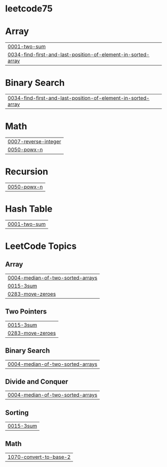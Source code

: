 # leetcode75


# Array
|  |
| ------- |
| [0001-two-sum](https://github.com/dkreddysai/leetcode75/tree/master/0001-two-sum) |
| [0034-find-first-and-last-position-of-element-in-sorted-array](https://github.com/dkreddysai/leetcode75/tree/master/0034-find-first-and-last-position-of-element-in-sorted-array) |
# Binary Search
|  |
| ------- |
| [0034-find-first-and-last-position-of-element-in-sorted-array](https://github.com/dkreddysai/leetcode75/tree/master/0034-find-first-and-last-position-of-element-in-sorted-array) |
# Math
|  |
| ------- |
| [0007-reverse-integer](https://github.com/dkreddysai/leetcode75/tree/master/0007-reverse-integer) |
| [0050-powx-n](https://github.com/dkreddysai/leetcode75/tree/master/0050-powx-n) |
# Recursion
|  |
| ------- |
| [0050-powx-n](https://github.com/dkreddysai/leetcode75/tree/master/0050-powx-n) |
# Hash Table
|  |
| ------- |
| [0001-two-sum](https://github.com/dkreddysai/leetcode75/tree/master/0001-two-sum) |
<!---LeetCode Topics Start-->
# LeetCode Topics
## Array
|  |
| ------- |
| [0004-median-of-two-sorted-arrays](https://github.com/dkreddysai/leetcode75/tree/master/0004-median-of-two-sorted-arrays) |
| [0015-3sum](https://github.com/dkreddysai/leetcode75/tree/master/0015-3sum) |
| [0283-move-zeroes](https://github.com/dkreddysai/leetcode75/tree/master/0283-move-zeroes) |
## Two Pointers
|  |
| ------- |
| [0015-3sum](https://github.com/dkreddysai/leetcode75/tree/master/0015-3sum) |
| [0283-move-zeroes](https://github.com/dkreddysai/leetcode75/tree/master/0283-move-zeroes) |
## Binary Search
|  |
| ------- |
| [0004-median-of-two-sorted-arrays](https://github.com/dkreddysai/leetcode75/tree/master/0004-median-of-two-sorted-arrays) |
## Divide and Conquer
|  |
| ------- |
| [0004-median-of-two-sorted-arrays](https://github.com/dkreddysai/leetcode75/tree/master/0004-median-of-two-sorted-arrays) |
## Sorting
|  |
| ------- |
| [0015-3sum](https://github.com/dkreddysai/leetcode75/tree/master/0015-3sum) |
## Math
|  |
| ------- |
| [1070-convert-to-base-2](https://github.com/dkreddysai/leetcode75/tree/master/1070-convert-to-base-2) |
<!---LeetCode Topics End-->
